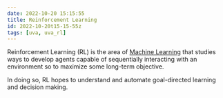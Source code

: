 ```yaml
---
date: 2022-10-20 15:15:55
title: Reinforcement Learning
id: 2022-10-20t15-15-55z
tags: [uva, uva_rl]
---
```


Reinforcement Learning (RL) is the area of
[Machine Learning](./2021-09-09t10-48-40z.md) that studies ways to develop
agents capable of sequentially interacting with an environment so to maximize
some long-term objective.

In doing so, RL hopes to understand and automate goal-directed learning and
decision making.
